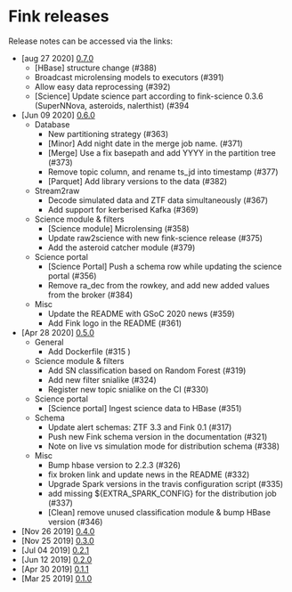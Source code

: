# Fink releases

Release notes can be accessed via the links:

- [aug 27 2020] [0.7.0](https://github.com/astrolabsoftware/fink-broker/releases/tag/0.7.0)
    - [HBase] structure change (#388)
    - Broadcast microlensing models to executors (#391)
    - Allow easy data reprocessing (#392)
    - [Science] Update science part according to fink-science 0.3.6 (SuperNNova, asteroids, nalerthist) (#394
- [Jun 09 2020] [0.6.0](https://github.com/astrolabsoftware/fink-broker/releases/tag/0.6.0)
    - Database
      - New partitioning strategy (#363)
      - [Minor] Add night date in the merge job name. (#371)
      - [Merge] Use a fix basepath and add YYYY in the partition tree (#373)
      - Remove topic column, and rename ts_jd into timestamp (#377)
      - [Parquet] Add library versions to the data (#382)
    - Stream2raw
      - Decode simulated data and ZTF data simultaneously (#367)
      - Add support for kerberised Kafka (#369)
    - Science module & filters
      - [Science module] Microlensing (#358)
      - Update raw2science with new fink-science release (#375)
      - Add the asteroid catcher module (#379)
    - Science portal
      - [Science Portal] Push a schema row while updating the science portal  (#356)
      - Remove ra_dec from the rowkey, and add new added values from the broker (#384)
    - Misc
      - Update the README with GSoC 2020 news (#359)
      - Add Fink logo in the README  (#361)
- [Apr 28 2020] [0.5.0](https://github.com/astrolabsoftware/fink-broker/releases/tag/0.5.0)
  - General
    - Add Dockerfile (#315 )
  - Science module & filters
    - Add SN classification based on Random Forest (#319)
    - Add new filter snialike (#324)
    - Register new topic snialike on the CI (#330)
  - Science portal
    - [Science portal] Ingest science data to HBase (#351)
  - Schema
    - Update alert schemas: ZTF 3.3 and Fink 0.1 (#317)
    - Push new Fink schema version in the documentation (#321)
    - Note on live vs simulation mode for distribution schema (#338)
  - Misc
    - Bump hbase version to 2.2.3 (#326)
    - fix broken link and update news in the README (#332)
    - Upgrade Spark versions in the travis configuration script (#335)
    - add missing ${EXTRA_SPARK_CONFIG} for the distribution job  (#337)
    - [Clean] remove unused classification module & bump HBase version (#346)
- [Nov 26 2019] [0.4.0](https://github.com/astrolabsoftware/fink-broker/releases/tag/0.4.0)
- [Nov 25 2019] [0.3.0](https://github.com/astrolabsoftware/fink-broker/releases/tag/0.3.0)
- [Jul 04 2019] [0.2.1](https://github.com/astrolabsoftware/fink-broker/releases/tag/0.2.1)
- [Jun 12 2019] [0.2.0](https://github.com/astrolabsoftware/fink-broker/releases/tag/0.2.0)
- [Apr 30 2019] [0.1.1](https://github.com/astrolabsoftware/fink-broker/releases/tag/0.1.1)
- [Mar 25 2019] [0.1.0](https://github.com/astrolabsoftware/fink-broker/releases/tag/0.1.0)
